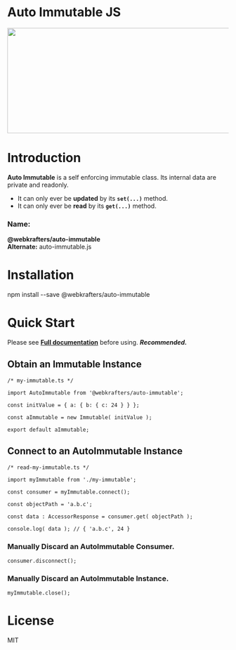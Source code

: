 # Auto Immutable JS

<p align="center" height="20" width="20" padding="20">
    <img src="docs/src/images/logo.svg" height="240" width="640"
    i-style="border:1px solid #ffffff" --
    ></img>
</p>

# Introduction
**Auto Immutable** is a self enforcing immutable class. Its internal data are private and readonly.
<ul>
    <li>
        It can only ever be <strong>updated</strong> by its <strong><code>set(...)</code></strong> method.
    </li>
    <li>
        It can only ever be <strong>read</strong> by its <strong><code>get(...)</code></strong> method.
    </li>
</ul>

### Name:
<strong>@webkrafters/auto-immutable</strong><br />
<strong>Alternate:</strong> auto-immutable.js

# Installation
npm install --save @webkrafters/auto-immutable

# Quick Start

Please see **[Full documentation](https://auto-immutable.js.org)** before using. ***Recommended.***

## Obtain an Immutable Instance

```tsx
/* my-immutable.ts */

import AutoImmutable from '@webkrafters/auto-immutable';

const initValue = { a: { b: { c: 24 } } };

const aImmutable = new Immutable( initValue );

export default aImmutable;
```

## Connect to an AutoImmutable Instance

```tsx
/* read-my-immutable.ts */

import myImmutable from './my-immutable';

const consumer = myImmutable.connect();

const objectPath = 'a.b.c';

const data : AccessorResponse = consumer.get( objectPath );

console.log( data ); // { 'a.b.c', 24 }
```

### Manually Discard an AutoImmutable Consumer.

```tsx
consumer.disconnect();
```

### Manually Discard an AutoImmutable Instance.

```tsx
myImmutable.close();
```

# License
MIT
